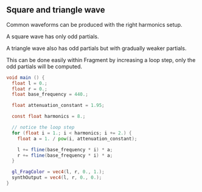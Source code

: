 ## Square and triangle wave

Common waveforms can be produced with the right harmonics setup.

A square wave has only odd partials.

A triangle wave also has odd partials but with gradually weaker partials.

This can be done easily within Fragment by increasing a loop step, only the odd partials will be computed.

```glsl
void main () {
  float l = 0.;
  float r = 0.;
  float base_frequency = 440.;

  float attenuation_constant = 1.95;

  const float harmonics = 8.;

  // notice the loop step
  for (float i = 1.; i < harmonics; i += 2.) {
    float a = 1. / pow(i, attenuation_constant);

    l += fline(base_frequency * i) * a;
    r += fline(base_frequency * i) * a;
  }

  gl_FragColor = vec4(l, r, 0., 1.);
  synthOutput = vec4(l, r, 0., 0.);
}
```

